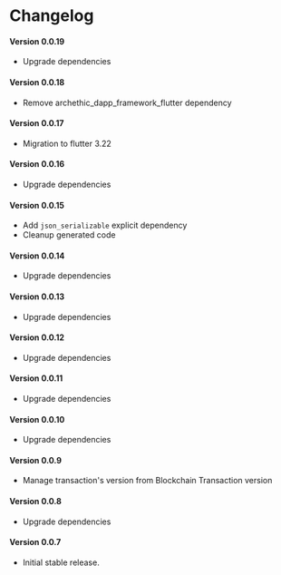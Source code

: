 Changelog
=========
#### Version 0.0.19
* Upgrade dependencies

#### Version 0.0.18
* Remove archethic_dapp_framework_flutter dependency

#### Version 0.0.17
* Migration to flutter 3.22

#### Version 0.0.16
* Upgrade dependencies

#### Version 0.0.15
* Add `json_serializable` explicit dependency
* Cleanup generated code

#### Version 0.0.14
* Upgrade dependencies

#### Version 0.0.13
* Upgrade dependencies

#### Version 0.0.12
* Upgrade dependencies

#### Version 0.0.11
* Upgrade dependencies
 
#### Version 0.0.10
* Upgrade dependencies

#### Version 0.0.9
* Manage transaction's version from Blockchain Transaction version

#### Version 0.0.8
* Upgrade dependencies

#### Version 0.0.7
* Initial stable release.